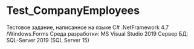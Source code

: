# Test_CompanyEmployees

Тестовое задание, написанное на языке C# .NetFramework 4.7 /Windows.Forms
Среда разработки: MS Visual Studio 2019
Сервер БД: SQL-Server 2019 (SQL Server 15)